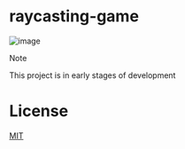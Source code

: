 # raycasting-game 

![image](https://github.com/user-attachments/assets/d1643f65-7f98-448d-9b70-d0e65c389ce9)

> [!NOTE]
> This project is in early stages of development

# License
[MIT](./LICENSE)
